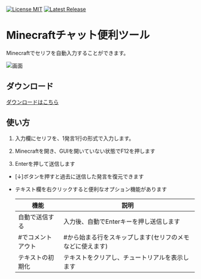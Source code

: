 [![License MIT](https://img.shields.io/badge/License-MIT-blue)](https://github.com/TeamKun/ChatPresetTool/blob/master/LICENSE)
[![Latest Release](https://img.shields.io/github/release/TeamKun/ChatPresetTool.svg?label=Latest%20Release&style=flat)](https://github.com/TeamKun/ChatPresetTool/releases)

# Minecraftチャット便利ツール

Minecraftでセリフを自動入力することができます。

![画面](https://cdn.discordapp.com/attachments/611227726971404298/866400744747565066/unknown.png)

## ダウンロード

[ダウンロードはこちら](https://github.com/TeamKun/ChatPresetTool/releases)

## 使い方

1. 入力欄にセリフを、1発言1行の形式で入力します。

2. Minecraftを開き、GUIを開いていない状態でF12を押します

3. Enterを押して送信します

   

- [↓]ボタンを押すと過去に送信した発言を復元できます

- テキスト欄を右クリックすると便利なオプション機能があります

  | 機能              | 説明                                                      |
  | ----------------- | --------------------------------------------------------- |
  | 自動で送信する    | 入力後、自動でEnterキーを押し送信します                   |
  | #でコメントアウト | #から始まる行をスキップします(セリフのメモなどに使えます) |
  | テキストの初期化  | テキストをクリアし、チュートリアルを表示します            |

